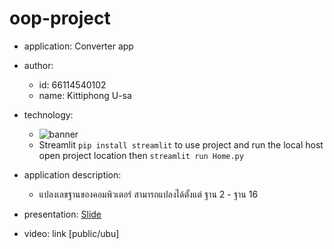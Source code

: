 # oop-project

- application: Converter app
- author: 
  * id: 66114540102
  * name: Kittiphong U-sa
- technology:
  * ![banner](https://d33wubrfki0l68.cloudfront.net/dd2a2b03ccc054ff15ef9dc1ca050c7e0b7e19be/4131e/images/logo.png)
  * Streamlit ```pip install streamlit``` to use project and run the local host open project location then ```streamlit run Home.py```
- application description:
  * แปลงเลขฐานของคอมพิวเตอร์ สามารถแปลงได้ตั้งแต่ ฐาน 2 - ฐาน 16

- presentation: [Slide](https://www.canva.com/design/DAF-iiYWMmo/wTkrQWWHxRVffLjFs-j4Fw/edit?utm_content=DAF-iiYWMmo&utm_campaign=designshare&utm_medium=link2&utm_source=sharebutton)
- video: link [public/ubu]
